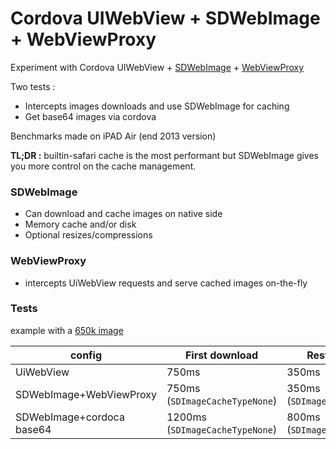 
# Cordova UIWebView + SDWebImage + WebViewProxy

Experiment with Cordova UIWebView + [SDWebImage](https://github.com/rs/SDWebImage) + [WebViewProxy](https://github.com/marcuswestin/WebViewProxy)

Two tests :

 - Intercepts images downloads and use SDWebImage for caching
 - Get base64 images via cordova

Benchmarks made on iPAD Air (end 2013 version)

**TL;DR :** builtin-safari cache is the most performant but SDWebImage gives you more control on the cache management.

### SDWebImage

 - Can download and cache images on native side
 - Memory cache and/or disk
 - Optional resizes/compressions

### WebViewProxy

 - intercepts UiWebView requests and serve cached images on-the-fly

### Tests

example with a [650k image](http://img0.mxstatic.com/wallpapers/232ae79ed2a5532d717cf361adc7af0d_large.jpeg)


| config | First download | Restore cache | Re-display |
|--|--|--|--|
| UiWebView  | 750ms | 350ms | 10ms |
| SDWebImage+WebViewProxy | 750ms (`SDImageCacheTypeNone`)| 350ms  (`SDImageCacheTypeDisk`)| 150ms (`SDImageCacheTypeMemory`) |
| SDWebImage+cordoca base64 | 1200ms (`SDImageCacheTypeNone`)| 800ms  (`SDImageCacheTypeDisk`)| 500ms (`SDImageCacheTypeMemory`) |
